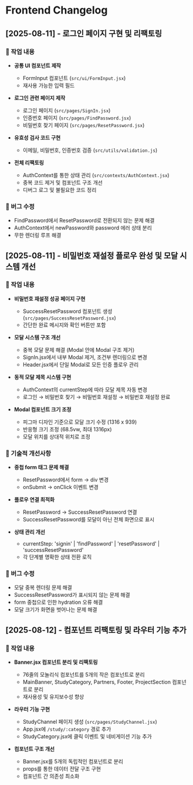 # Frontend Changelog

## [2025-08-11] - 로그인 페이지 구현 및 리팩토링

### 📝 작업 내용
- **공통 UI 컴포넌트 제작**
  - FormInput 컴포넌트 (`src/ui/FormInput.jsx`)
  - 재사용 가능한 입력 필드

- **로그인 관련 페이지 제작**
  - 로그인 페이지 (`src/pages/SignIn.jsx`)
  - 인증번호 페이지 (`src/pages/FindPassword.jsx`) 
  - 비밀번호 찾기 페이지 (`src/pages/ResetPassword.jsx`)

- **유효성 검사 코드 구현**
  - 이메일, 비밀번호, 인증번호 검증 (`src/utils/validation.js`)

- **전체 리팩토링**
  - AuthContext를 통한 상태 관리 (`src/contexts/AuthContext.jsx`)
  - 중복 코드 제거 및 컴포넌트 구조 개선
  - 디버그 로그 및 불필요한 코드 정리

### 🐛 버그 수정
- FindPassword에서 ResetPassword로 전환되지 않는 문제 해결
- AuthContext에서 newPassword와 password 에러 상태 분리
- 무한 렌더링 루프 해결

## [2025-08-11] - 비밀번호 재설정 플로우 완성 및 모달 시스템 개선

### 📝 작업 내용
- **비밀번호 재설정 성공 페이지 구현**
  - SuccessResetPassword 컴포넌트 생성 (`src/pages/SuccessResetPassword.jsx`)
  - 간단한 완료 메시지와 확인 버튼만 포함

- **모달 시스템 구조 개선**
  - 중복 모달 문제 해결 (Modal 안에 Modal 구조 제거)
  - SignIn.jsx에서 내부 Modal 제거, 조건부 렌더링으로 변경
  - Header.jsx에서 단일 Modal로 모든 인증 플로우 관리

- **동적 모달 제목 시스템 구현**
  - AuthContext의 currentStep에 따라 모달 제목 자동 변경
  - 로그인 → 비밀번호 찾기 → 비밀번호 재설정 → 비밀번호 재설정 완료

- **Modal 컴포넌트 크기 조정**
  - 피그마 디자인 기준으로 모달 크기 수정 (1316 x 939)
  - 반응형 크기 조정 (68.5vw, 최대 1316px)
  - 모달 위치를 상대적 위치로 조정

### 🔧 기술적 개선사항
- **중첩 form 태그 문제 해결**
  - ResetPassword에서 form → div 변경
  - onSubmit → onClick 이벤트 변경

- **플로우 연결 최적화**
  - ResetPassword → SuccessResetPassword 연결
  - SuccessResetPassword를 모달이 아닌 전체 화면으로 표시

- **상태 관리 개선**
  - currentStep: 'signin' | 'findPassword' | 'resetPassword' | 'successResetPassword'
  - 각 단계별 명확한 상태 전환 로직

### 🐛 버그 수정
- 모달 중복 렌더링 문제 해결
- SuccessResetPassword가 표시되지 않는 문제 해결
- form 중첩으로 인한 hydration 오류 해결
- 모달 크기가 화면을 벗어나는 문제 해결

## [2025-08-12] - 컴포넌트 리팩토링 및 라우터 기능 추가

### 📝 작업 내용
- **Banner.jsx 컴포넌트 분리 및 리팩토링**
  - 76줄의 모놀리식 컴포넌트를 5개의 작은 컴포넌트로 분리
  - MainBanner, StudyCategory, Partners, Footer, ProjectSection 컴포넌트로 분리
  - 재사용성 및 유지보수성 향상


- **라우터 기능 구현**
  - StudyChannel 페이지 생성 (`src/pages/StudyChannel.jsx`)
  - App.jsx에 `/study/:category` 경로 추가
  - StudyCategory.jsx에 클릭 이벤트 및 네비게이션 기능 추가

- **컴포넌트 구조 개선**
  - Banner.jsx를 5개의 독립적인 컴포넌트로 분리
  - props를 통한 데이터 전달 구조 구현
  - 컴포넌트 간 의존성 최소화
